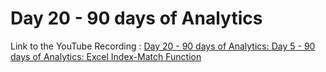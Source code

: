 
# Day 20 - 90 days of Analytics



Link to the YouTube Recording :
 [Day 20 - 90 days of Analytics: Day 5 - 90 days of Analytics: Excel Index-Match Function](https://www.youtube.com/watch?v=Cxq9LYu-F6k)

